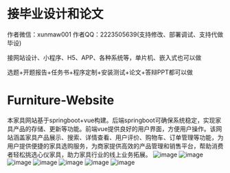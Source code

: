 # 接毕业设计和论文
作者微信：xunmaw001  作者QQ：2223505639(支持修改、部署调试、支持代做毕设)

接网站设计、小程序、H5、APP、各种系统等，单片机、嵌入式也可以做

选题+开题报告+任务书+程序定制+安装测试+论文+答辩PPT都可以做
# Furniture-Website
本家具网站基于springboot+vue构建。后端springboot可确保系统稳定，实现家具产品的存储、更新等功能。前端vue提供良好的用户界面，方便用户操作。该网站涵盖家具产品展示、搜索、详情查看、用户评价、购物车、订单管理等功能，为用户提供便捷的家具选购服务，为商家提供高效的产品管理和销售平台，帮助消费者轻松挑选心仪家具，助力家具行业的线上业务拓展。
![image](https://github.com/user-attachments/assets/b9fd1a3b-98f9-4d35-9b63-bb5c180b23af)
![image](https://github.com/user-attachments/assets/38818993-688d-4b5c-a324-050b1a4b5e0e)
![image](https://github.com/user-attachments/assets/a30a759f-03ce-4efb-b01a-844194dcad03)
![image](https://github.com/user-attachments/assets/a81b3e54-7a87-4514-a319-f25b82d4050f)
![image](https://github.com/user-attachments/assets/c9b18b4a-f62f-4790-afd8-2ed37ff8920d)
![image](https://github.com/user-attachments/assets/62bb3221-8fa0-46f2-8f9b-2a47fa4273fe)
![image](https://github.com/user-attachments/assets/0353e40b-26ee-4dc7-acc2-3c7b8a784825)
